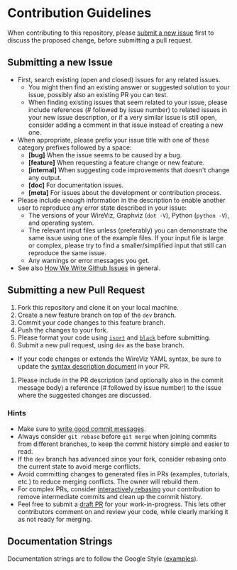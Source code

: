 # Contribution Guidelines

When contributing to this repository, please [submit a new issue](https://github.com/formatc1702/WireViz/issues) first to discuss the proposed change, before submitting a pull request.

## Submitting a new Issue

- First, search existing (open and closed) issues for any related issues.
  - You might then find an existing answer or suggested solution to your issue, possibly also an existing PR you can test.
  - When finding existing issues that seem related to your issue, please include references (# followed by issue number) to related issues in your new issue description, or if a very similar issue is still open, consider adding a comment in that issue instead of creating a new one.
- When appropriate, please prefix your issue title with one of these category prefixes followed by a space:
  - **[bug]** When the issue seems to be caused by a bug.
  - **[feature]** When requesting a feature change or new feature.
  - **[internal]** When suggesting code improvements that doesn't change any output.
  - **[doc]** For documentation issues.
  - **[meta]** For issues about the development or contribution process.
- Please include enough information in the description to enable another user to reproduce any error state described in your issue:
  - The versions of your WireViz, Graphviz (`dot -V`), Python (`python -V`), and operating system.
  - The relevant input files unless (preferably) you can demonstrate the same issue using one of the example files. If your input file is large or complex, please try to find a smaller/simplified input that still can reproduce the same issue.
  - Any warnings or error messages you get.
- See also [How We Write Github Issues](https://wiredcraft.com/blog/how-we-write-our-github-issues/) in general.

## Submitting a new Pull Request

1. Fork this repository and clone it on your local machine.
1. Create a new feature branch on top of the `dev` branch.
1. Commit your code changes to this feature branch.
1. Push the changes to your fork.
1. Please format your code using [`isort`](https://pycqa.github.io/isort/) and [`black`](https://black.readthedocs.io) before submitting.
1. Submit a new pull request, using `dev` as the base branch.
  - If your code changes or extends the WireViz YAML syntax, be sure to update the [syntax description document](https://github.com/formatc1702/WireViz/blob/dev/docs/syntax.md) in your PR.
1. Please include in the PR description (and optionally also in the commit message body) a reference (# followed by issue number) to the issue where the suggested changes are discussed.

### Hints

- Make sure to [write good commit messages](https://chris.beams.io/posts/git-commit/).
- Always consider `git rebase` before `git merge` when joining commits from different branches, to keep the commit history simple and easier to read.
- If the `dev` branch has advanced since your fork, consider rebasing onto the current state to avoid merge conflicts.
- Avoid committing changes to generated files in PRs (examples, tutorials, etc.) to reduce merging conflicts. The owner will rebuild them.
- For complex PRs, consider [interactively rebasing](https://thoughtbot.com/blog/git-interactive-rebase-squash-amend-rewriting-history) your contribution to remove intermediate commits and clean up the commit history.
- Feel free to submit a [draft PR](https://github.blog/2019-02-14-introducing-draft-pull-requests/) for your work-in-progress. This lets other contributors comment on and review your code, while clearly marking it as not ready for merging.


## Documentation Strings

Documentation strings are to follow the Google Style ([examples](https://sphinxcontrib-napoleon.readthedocs.io/en/latest/example_google.html)).
